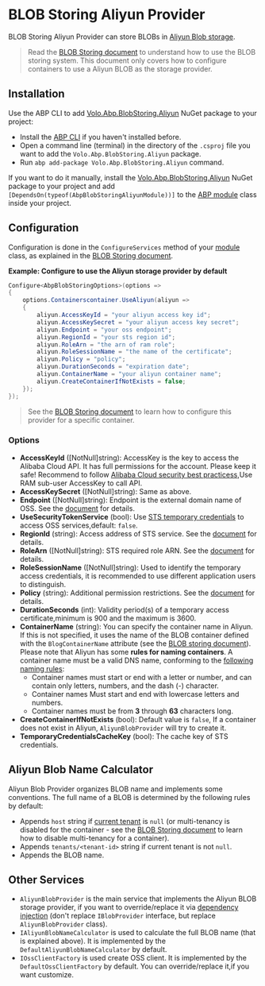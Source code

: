 # BLOB Storing Aliyun Provider

BLOB Storing Aliyun Provider can store BLOBs in [Aliyun Blob storage](https://help.aliyun.com/product/31815.html).

> Read the [BLOB Storing document](Blob-Storing.md) to understand how to use the BLOB storing system. This document only covers how to configure containers to use a Aliyun BLOB as the storage provider.

## Installation

Use the ABP CLI to add [Volo.Abp.BlobStoring.Aliyun](https://www.nuget.org/packages/Volo.Abp.BlobStoring.Aliyun) NuGet package to your project:

* Install the [ABP CLI](https://docs.abp.io/en/abp/latest/CLI) if you haven't installed before.
* Open a command line (terminal) in the directory of the `.csproj` file you want to add the `Volo.Abp.BlobStoring.Aliyun` package.
* Run `abp add-package Volo.Abp.BlobStoring.Aliyun` command.

If you want to do it manually, install the [Volo.Abp.BlobStoring.Aliyun](https://www.nuget.org/packages/Volo.Abp.BlobStoring.Aliyun) NuGet package to your project and add `[DependsOn(typeof(AbpBlobStoringAliyunModule))]` to the [ABP module](Module-Development-Basics.md) class inside your project.

## Configuration

Configuration is done in the `ConfigureServices` method of your [module](Module-Development-Basics.md) class, as explained in the [BLOB Storing document](Blob-Storing.md).

**Example: Configure to use the Aliyun storage provider by default**

````csharp
Configure<AbpBlobStoringOptions>(options =>
{
    options.Containerscontainer.UseAliyun(aliyun =>
    {
        aliyun.AccessKeyId = "your aliyun access key id";
        aliyun.AccessKeySecret = "your aliyun access key secret";
        aliyun.Endpoint = "your oss endpoint";
        aliyun.RegionId = "your sts region id";
        aliyun.RoleArn = "the arn of ram role";
        aliyun.RoleSessionName = "the name of the certificate";
        aliyun.Policy = "policy";
        aliyun.DurationSeconds = "expiration date";
        aliyun.ContainerName = "your aliyun container name";
        aliyun.CreateContainerIfNotExists = false;
    });
});
````

> See the [BLOB Storing document](Blob-Storing.md) to learn how to configure this provider for a specific container.

### Options

* **AccessKeyId** ([NotNull]string): AccessKey is the key to access the Alibaba Cloud API. It has full permissions for the account. Please keep it safe! Recommend to follow [Alibaba Cloud security best practicess](https://help.aliyun.com/document_detail/102600.html),Use RAM sub-user AccessKey to call API.
* **AccessKeySecret** ([NotNull]string): Same as above.
* **Endpoint** ([NotNull]string): Endpoint is the external domain name of OSS. See the [document](https://help.aliyun.com/document_detail/31837.html) for details. 
* **UseSecurityTokenService** (bool): Use [STS temporary credentials](https://help.aliyun.com/document_detail/100624.html) to access OSS services,default: `false`.
* **RegionId** (string): Access address of STS service. See the [document](https://help.aliyun.com/document_detail/66053.html) for details.
* **RoleArn** ([NotNull]string): STS required role ARN. See the [document](https://help.aliyun.com/document_detail/100624.html) for details.
* **RoleSessionName** ([NotNull]string): Used to identify the temporary access credentials, it is recommended to use different application users to distinguish.
* **Policy** (string): Additional permission restrictions. See the [document](https://help.aliyun.com/document_detail/100680.html) for details.
* **DurationSeconds** (int): Validity period(s) of a temporary access certificate,minimum is 900 and the maximum is 3600.
* **ContainerName** (string): You can specify the container name in Aliyun. If this is not specified, it uses the name of the BLOB container defined with the `BlogContainerName` attribute (see the [BLOB storing document](Blob-Storing.md)). Please note that Aliyun has some **rules for naming containers**. A container name must be a valid DNS name, conforming to the [following naming rules](https://help.aliyun.com/knowledge_detail/39668.html):
    * Container names must start or end with a letter or number, and can contain only letters, numbers, and the dash (-) character.
    * Container names Must start and end with lowercase letters and numbers.
    * Container names must be from **3** through **63** characters long.
* **CreateContainerIfNotExists** (bool): Default value is `false`, If a container does not exist in Aliyun, `AliyunBlobProvider` will try to create it.
* **TemporaryCredentialsCacheKey** (bool): The cache key of STS credentials.


## Aliyun Blob Name Calculator

Aliyun Blob Provider organizes BLOB name and implements some conventions. The full name of a BLOB is determined by the following rules by default:

* Appends `host` string if [current tenant](Multi-Tenancy.md) is `null` (or multi-tenancy is disabled for the container - see the [BLOB Storing document](Blob-Storing.md) to learn how to disable multi-tenancy for a container).
* Appends `tenants/<tenant-id>` string if current tenant is not `null`.
* Appends the BLOB name.

## Other Services

* `AliyunBlobProvider` is the main service that implements the Aliyun BLOB storage provider, if you want to override/replace it via [dependency injection](Dependency-Injection.md) (don't replace `IBlobProvider` interface, but replace `AliyunBlobProvider` class).
* `IAliyunBlobNameCalculator` is used to calculate the full BLOB name (that is explained above). It is implemented by the `DefaultAliyunBlobNameCalculator` by default.
* `IOssClientFactory` is used create OSS client. It is implemented by the `DefaultOssClientFactory` by default. You can override/replace it,if you want customize.
